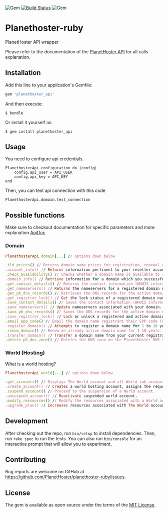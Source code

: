 ![Gem](https://img.shields.io/gem/v/planethoster_api.svg)
[![Build Status](https://travis-ci.org/PlanetHoster/planethoster-node.svg?branch=master)](https://travis-ci.org/PlanetHoster/planethoster-node)
![Gem](https://img.shields.io/gem/dt/planethoster_api.svg)

# Planethoster-ruby

PlanetHoster API wrapper

Please refer to the documentation of the [PlanetHoster API](https://apidoc.planethoster.com/) for all calls explanation.


## Installation

Add this line to your application's Gemfile:

```ruby
gem 'planethoster_api'
```

And then execute:

    $ bundle

Or install it yourself as:

    $ gem install planethoster_api

## Usage

You need to configure api credentials.

    PlanethosterApi.configuration do |config|
        config.api_user = API_USER
        config.api_key = API_KEY
    end

Then, you can test api connection with this code

    PlanethosterApi.domain.test_connection

## Possible functions

Make sure to checkout documentation for specific parameters and more explanation [ApiDoc](https://apidoc.planethoster.com/)

### Domain
```ruby
PlanethosterApi.domain[...] // options down below
```
```ruby
.tld_prices() // Returns domain name prices for registration, renewal and transfer.
.account_info() // Returns information pertinent to your reseller account. (active doamin, credit left, etc..)
.check_availability() // Checks whether a domain name is available to register.
.domain_info() // Retrieve information for a domain which you successfully registered or created a transfer order.
.get_contact_details() // Returns the contact information (WHOIS information) for the active domain name.
.get_nameservers() // Returns the nameservers for a registered domain name.
.get_ph_dns_records() // Retrieves the DNS records for the active domain name registered with PlanetHoster.
.get_registrar_lock() // Get the lock status of a registered domain name.
.save_contact_details() // Saves the contact information (WHOIS information) for the given active domain name.
.save_nameservers() // Update nameservers associated with your domain.
.save_ph_dns_records() // Saves the DNS records for the active domain name registered with PlanetHoster.
.save_registrar_lock() // Lock or unlock a registered and active domain name.
.email_epp_code() // Email the domain name registrant their EPP code (also called Auth Info) for the given domain.
.register_domain() // Attempts to register a domain name for 1 to 10 years.
.renew_domain() // Renew an already active domain name for 1-10 years.
.transfer_domain() // Transfer a domain name from your current registrar to PlanetHoster.
.delete_ph_dns_zone() // Deletes the DNS zone on the PlanetHoster DNS servers for the given domain.
```
### World (Hosting)
[What is a world hosting?](https://www.planethoster.com/en/World-Hosting)
```ruby
PlanethosterApi.world[...] // options down below
```
```ruby
.get_accounts() // Displays The World account and all World sub accounts information.
.create_account() // Creates a world hosting account, assigns the requested resources and install a CMS
.suspend_account() // Proceed to the suspension of a World account.
.unsuspend_account() // Reactivate suspended world account.
.modify_ressources() // Modify the resources associated with a World account.
.upgrade_plan() // Increases resources associated with The World account.
```

## Development

After checking out the repo, run `bin/setup` to install dependencies. Then, run `rake spec` to run the tests. You can also run `bin/console` for an interactive prompt that will allow you to experiment.

## Contributing

Bug reports are welcome on GitHub at https://github.com/PlanetHoster/planethoster-ruby/issues.

## License

The gem is available as open source under the terms of the [MIT License](https://opensource.org/licenses/MIT).
